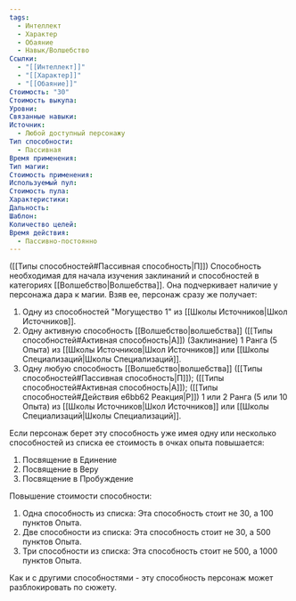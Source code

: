 ```yaml
---
tags:
  - Интеллект
  - Характер
  - Обаяние
  - Навык/Волшебство
Ссылки:
  - "[[Интеллект]]"
  - "[[Характер]]"
  - "[[Обаяние]]"
Стоимость: "30"
Стоимость выкупа: 
Уровни: 
Связанные навыки: 
Источник:
  - Любой доступный персонажу
Тип способности:
  - Пассивная
Время применения: 
Тип магии: 
Стоимость применения: 
Используемый пул: 
Стоимость пула: 
Характеристики: 
Дальность: 
Шаблон: 
Количество целей: 
Время действия:
  - Пассивно-постоянно
---
```

([[Типы способностей#Пассивная способность|П]]) Способность необходимая для начала изучения заклинаний и способностей в категориях [[Волшебство|Волшебства]]. Она подчеркивает наличие у персонажа дара к магии. Взяв ее, персонаж сразу же получает:

1. Одну из способностей "Могущество 1" из [[Школы Источников|Школ Источников]].
2. Одну активную способность [[Волшебство|волшебства]] ([[Типы способностей#Активная способность|А]]) (Заклинание) 1 Ранга (5 Опыта) из [[Школы Источников|Школ Источников]] или [[Школы Специализаций|Школы Специализаций]].
3. Одну любую способность [[Волшебство|волшебства]] ([[Типы способностей#Пассивная способность|П]]); ([[Типы способностей#Активная способность|А]]); ([[Типы способностей#Действия e6bb62 Реакция|Р]]) 1 или 2 Ранга (5 или 10 Опыта) из [[Школы Источников|Школ Источников]] или [[Школы Специализаций|Школы Специализаций]].

Если персонаж берет эту способность уже имея одну или несколько способностей из списка ее стоимость в очках опыта повышается: 

1. Посвящение в Единение
2. Посвящение в Веру
3. Посвящение в Пробуждение

Повышение стоимости способности:

1. Одна способность из списка: Эта способность стоит не 30, а 100 пунктов Опыта.
2. Две способности из списка: Эта способность стоит не 30, а 500 пунктов Опыта.
3. Три способности из списка: Эта способность стоит не 500, а 1000 пунктов Опыта. 

Как и с другими способностями - эту способность персонаж может разблокировать по сюжету. 

